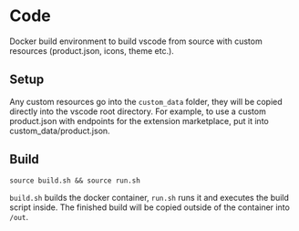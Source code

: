 # Code

Docker build environment to build vscode from source with custom resources (product.json, icons, theme etc.).

## Setup
Any custom resources go into the `custom_data` folder, they will be copied directly into the vscode root directory.
For example, to use a custom product.json with endpoints for the extension marketplace, put it into custom_data/product.json.

## Build
```
source build.sh && source run.sh
```

`build.sh` builds the docker container, `run.sh` runs it and executes the build script inside.
The finished build will be copied outside of the container into `/out`.
